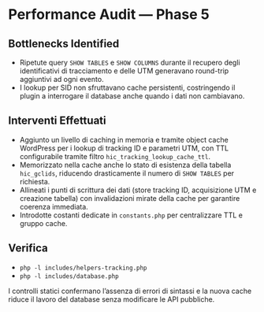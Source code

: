 # Performance Audit — Phase 5

## Bottlenecks Identified
- Ripetute query `SHOW TABLES` e `SHOW COLUMNS` durante il recupero degli identificativi di tracciamento e delle UTM generavano round-trip aggiuntivi ad ogni evento.
- I lookup per SID non sfruttavano cache persistenti, costringendo il plugin a interrogare il database anche quando i dati non cambiavano.

## Interventi Effettuati
- Aggiunto un livello di caching in memoria e tramite object cache WordPress per i lookup di tracking ID e parametri UTM, con TTL configurabile tramite filtro `hic_tracking_lookup_cache_ttl`.
- Memorizzato nella cache anche lo stato di esistenza della tabella `hic_gclids`, riducendo drasticamente il numero di `SHOW TABLES` per richiesta.
- Allineati i punti di scrittura dei dati (store tracking ID, acquisizione UTM e creazione tabella) con invalidazioni mirate della cache per garantire coerenza immediata.
- Introdotte costanti dedicate in `constants.php` per centralizzare TTL e gruppo cache.

## Verifica
- `php -l includes/helpers-tracking.php`
- `php -l includes/database.php`

I controlli statici confermano l’assenza di errori di sintassi e la nuova cache riduce il lavoro del database senza modificare le API pubbliche.
